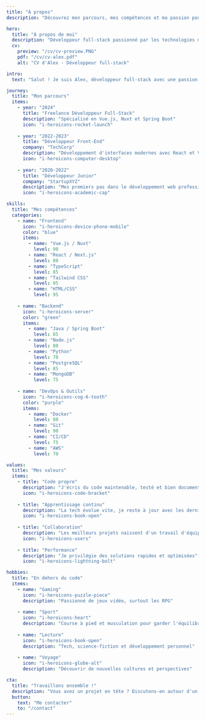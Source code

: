 ```yaml
---
title: "À propos"
description: "Découvrez mon parcours, mes compétences et ma passion pour le développement web"

hero:
  title: "À propos de moi"
  description: "Développeur full-stack passionné par les technologies modernes"
  cv:
    preview: "/cv/cv-preview.PNG"
    pdf: "/cv/cv-alex.pdf"
    alt: "CV d'Alex - Développeur full-stack"

intro:
  text: "Salut ! Je suis Alex, développeur full-stack avec une passion pour créer des applications web modernes et performantes. Depuis plusieurs années, je transforme des idées en solutions digitales innovantes."

journey:
  title: "Mon parcours"
  items:
    - year: "2024"
      title: "Freelance Développeur Full-Stack"
      description: "Spécialisé en Vue.js, Nuxt et Spring Boot"
      icon: "i-heroicons-rocket-launch"
      
    - year: "2022-2023"
      title: "Développeur Front-End"
      company: "TechCorp"
      description: "Développement d'interfaces modernes avec React et Vue.js"
      icon: "i-heroicons-computer-desktop"
      
    - year: "2020-2022"
      title: "Développeur Junior"
      company: "StartupXYZ"
      description: "Mes premiers pas dans le développement web professionnel"
      icon: "i-heroicons-academic-cap"

skills:
  title: "Mes compétences"
  categories:
    - name: "Frontend"
      icon: "i-heroicons-device-phone-mobile"
      color: "blue"
      items:
        - name: "Vue.js / Nuxt"
          level: 90
        - name: "React / Next.js"
          level: 80
        - name: "TypeScript"
          level: 85
        - name: "Tailwind CSS"
          level: 95
        - name: "HTML/CSS"
          level: 95
          
    - name: "Backend"
      icon: "i-heroicons-server"
      color: "green"
      items:
        - name: "Java / Spring Boot"
          level: 85
        - name: "Node.js"
          level: 80
        - name: "Python"
          level: 70
        - name: "PostgreSQL"
          level: 85
        - name: "MongoDB"
          level: 75
          
    - name: "DevOps & Outils"
      icon: "i-heroicons-cog-6-tooth"
      color: "purple"
      items:
        - name: "Docker"
          level: 80
        - name: "Git"
          level: 90
        - name: "CI/CD"
          level: 75
        - name: "AWS"
          level: 70

values:
  title: "Mes valeurs"
  items:
    - title: "Code propre"
      description: "J'écris du code maintenable, testé et bien documenté"
      icon: "i-heroicons-code-bracket"
      
    - title: "Apprentissage continu"
      description: "La tech évolue vite, je reste à jour avec les dernières tendances"
      icon: "i-heroicons-book-open"
      
    - title: "Collaboration"
      description: "Les meilleurs projets naissent d'un travail d'équipe efficace"
      icon: "i-heroicons-users"
      
    - title: "Performance"
      description: "Je privilégie des solutions rapides et optimisées"
      icon: "i-heroicons-lightning-bolt"

hobbies:
  title: "En dehors du code"
  items:
    - name: "Gaming"
      icon: "i-heroicons-puzzle-piece"
      description: "Passionné de jeux vidéo, surtout les RPG"
      
    - name: "Sport"
      icon: "i-heroicons-heart"
      description: "Course à pied et musculation pour garder l'équilibre"
      
    - name: "Lecture"
      icon: "i-heroicons-book-open"
      description: "Tech, science-fiction et développement personnel"
      
    - name: "Voyage"
      icon: "i-heroicons-globe-alt"
      description: "Découvrir de nouvelles cultures et perspectives"

cta:
  title: "Travaillons ensemble !"
  description: "Vous avez un projet en tête ? Discutons-en autour d'un café ☕"
  button:
    text: "Me contacter"
    to: "/contact"
---
```

